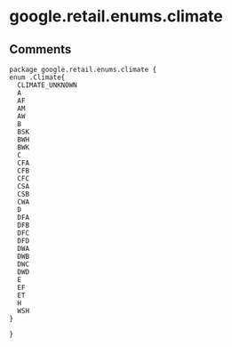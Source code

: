 
# google.retail.enums.climate

## Comments


```plantuml
package google.retail.enums.climate {
enum .Climate{
  CLIMATE_UNKNOWN
  A
  AF
  AM
  AW
  B
  BSK
  BWH
  BWK
  C
  CFA
  CFB
  CFC
  CSA
  CSB
  CWA
  D
  DFA
  DFB
  DFC
  DFD
  DWA
  DWB
  DWC
  DWD
  E
  EF
  ET
  H
  WSH
}

}

```

